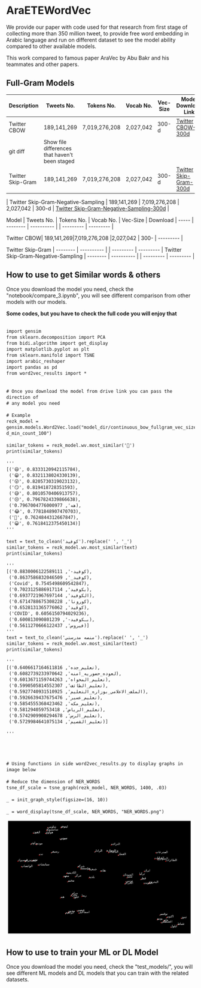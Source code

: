 # AraETEWordVec


We provide our paper with code used for that research from first stage of collecting more than 350 million tweet, to provide free word embedding in Arabic language and run on different dataset to see the model ability compared to other available models.

This work compared to famous paper AraVec by Abu Bakr and his teammates and other papers.

## Full-Gram Models

| Description | Tweets No. | Tokens No. | Vocab No. | Vec-Size | Model Download Link |
| --- | --- | --- | --- |  --- | --- |
| Twitter CBOW | 189,141,269 | 7,019,276,208 | 2,027,042 | 300-d | [Twitter CBOW-300d](https://drive.google.com/drive/folders/1zkzBhVlb0hTnN5bU59HTGFOh2w4Wj_Pq?usp=sharing) |
| git diff | Show file differences that haven't been staged |
| Twitter Skip-Gram | 189,141,269 | 7,019,276,208 | 2,027,042 | 300-d | [Twitter Skip-Gram-300d](https://drive.google.com/drive/folders/1Xov6HTWUuZ3bBHtzFFE_zbA2AZ-9pdBF?usp=sharing) |

| Twitter Skip-Gram-Negative-Sampling | 189,141,269 | 7,019,276,208 | 2,027,042 | 300-d | [Twitter Skip-Gram-Negative-Sampling-300d](https://drive.google.com/drive/folders/1eVtFEcbzFPfg9wah4rw1w9ik-E4QGEl1?usp=sharing) |


Model    | Tweets No.     | Tokens No. | Vocab No. | Vec-Size		| Download      |
-----    | --------       | ----------  |           | ---------	    | --------- 	|

Twitter CBOW| 189,141,269|7,019,276,208  |2,027,042           | 300-	    | --------- 	|

Twitter Skip-Gram    | --------          | ----------  |           | ---------	    | --------- 	|
Twitter Skip-Gram-Negative-Sampling       | --------          | ----------  |           | ---------	    | --------- 	|

## How to use to get Similar words & others

Once you download the model you need, check the "notebook/compare_3.ipynb", you will see different comparison from other models with our models.

**Some codes, but you have to check the full code you will enjoy that**

```

import gensim
from sklearn.decomposition import PCA
from bidi.algorithm import get_display
import matplotlib.pyplot as plt
from sklearn.manifold import TSNE
import arabic_reshaper
import pandas as pd
from word2vec_results import *


# Once you download the model from drive link you can pass the direction of
# any model you need

# Example
rezk_model = gensim.models.Word2Vec.load("model_dir/continuous_bow_fullgram_vec_size_300-d_min_count_100")

similar_tokens = rezk_model.wv.most_similar('🤣')
print(similar_tokens)

'''
[('😆', 0.8333120942115784),
 ('😁', 0.8321138024330139),
 ('😜', 0.8205730319023132),
 ('😏', 0.819418728351593),
 ('😅', 0.8010570406913757),
 ('😒', 0.7967824339866638),
 ('هه', 0.7967004776000977),
 ('😂', 0.7781848907470703),
 ('😬', 0.7624844312667847),
 ('😀', 0.7618412375450134)]
'''

text = text_to_clean('كوفيد').replace(' ', '_')
similar_tokens = rezk_model.wv.most_similar(text)
print(similar_tokens)

'''
[('كوفيد-', 0.8830006122589111),
 ('كوفيد_', 0.8637586832046509),
 ('Covid', 0.7545498609542847),
 ('بكوفيد', 0.7023125886917114),
 ('الكوفيد', 0.6937721967697144),
 ('كورونا', 0.6714788675308228),
 ('كوڤيد', 0.6528131365776062),
 ('COVID', 0.6056150794029236),
 ('بـكوفيد-', 0.600813090801239),
 ('فيروس', 0.5611270666122437)]
'''
text = text_to_clean('منصه مدرستي').replace(' ', '_')
similar_tokens = rezk_model.wv.most_similar(text)
print(similar_tokens)

'''
[('تعليم_جده', 0.6406617164611816),
 ('لعوده_حضوريه_امنه', 0.6082739233970642),
 ('تعليم_المخواه', 0.6013671159744263),
 ('تعليم_الطائف', 0.5990505814552307),
 ('الملف_الاعلامي_بوزاره_التعليم', 0.5927740931510925),
 ('تعليم_عسير', 0.5926639437675476),
 ('تعليم_مكه', 0.5854555368423462),
 ('تعليم_الرياض', 0.581294059753418),
 ('تعليم_الرس', 0.5742909908294678),
 ('تعليم_القصيم', 0.5729984641075134)]

'''




# Using functions in side word2vec_results.py to display graphs in image below

# Reduce the dimension of NER_WORDS
tsne_df_scale = tsne_graph(rezk_model, NER_WORDS, 1400, .03)

_ = init_graph_style(figsize=(16, 10))

_ = word_display(tsne_df_scale, NER_WORDS, "NER_WORDS.png")

```

<img src="images/NER_WORDS_2.png">


## How to use to train your ML or DL Model

Once you download the model you need, check the "test_models/", you will see different ML models and DL models that you can train with the related datasets.



